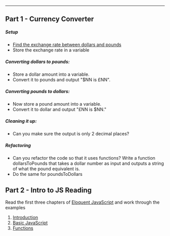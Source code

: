 

-----

## Part  1 - Currency Converter

##### Setup

* [Find the exchange rate between dollars and pounds](http://www.bloomberg.com/quote/GBPUSD:CUR)
* Store the exchange rate in a variable

##### Converting dollars to pounds:

* Store a dollar amount into a variable.
* Convert it to pounds and output "$NN is £NN".

##### Converting pounds to dollars:

* Now store a pound amount into a variable.
* Convert it to dollar and output "£NN is $NN."

##### Cleaning it up:

* Can you make sure the output is only 2 decimal places?

##### Refactoring

* Can you refactor the code so that it uses functions? Write a function dollarsToPounds that takes a dollar number as input and outputs a string of what the pound equivalent is.
* Do the same for poundsToDollars


## Part 2 - Intro to JS Reading

Read the first three chapters of [Eloquent JavaScript](http://eloquentjavascript.net/) and work through the examples

1. [Introduction](http://eloquentjavascript.net/chapter1.html)
2. [Basic JavaScript](http://eloquentjavascript.net/chapter2.html)
3. [Functions](http://eloquentjavascript.net/chapter3.html)